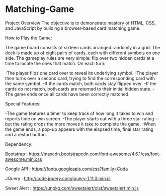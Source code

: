 # Matching-Game
Project Overview The objective is to demonstrate mastery of HTML, CSS, and JavaScript by building a browser-based card matching game.

How to Play the Game:

The game board consists of sixteen cards arranged randomly in a grid. The deck is made up of eight pairs of cards, each with different symbols on one side. The gameplay rules are very simple: flip over two hidden cards at a time to locate the ones that match. On each turn:

-The player flips one card over to reveal its underlying symbol. -The player then turns over a second card, trying to find the corresponding card with the same symbol. -If the cards match, both cards stay flipped over. -If the cards do not match, both cards are returned to their initial hidden state. -The game ends once all cards have been correctly matched.

Special Features:

-The game features a timer to keep track of how long it takes to win and reports time on win screen. -The player starts out with a three star rating -- but the rating drops the more moves it take to complete the game. -When the game ends, a pop-up appears with the elapsed time, final star rating and a restart button.

Dependency:

Bootstrap : https://maxcdn.bootstrapcdn.com/font-awesome/4.6.1/css/font-awesome.min.css

Google API : https://fonts.googleapis.com/css?family=Coda 

JQuery : http://code.jquery.com/jquery-1.11.0.min.js 

Sweet Alert : https://unpkg.com/sweetalert/dist/sweetalert.min.js


